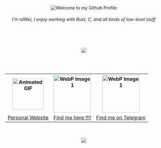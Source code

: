 <!-- "Hero" Header -->
<div align="center">
  <img src="images/welcome.gif" style="max-width: 100%;" alt="Welcome to my Github Profile" />
  <br />
  <h6>I'm rdWei, I enjoy working with Rust, C, and all kinds of low-level stuff</h6>
  <br />
  <br />
</div>
<br>

<a href="https://mastodon.social/@rdwei">
<div align=center>
  <img src="https://img.shields.io/badge/-Follow Me on Bluesky !!!-blue?logo=bluesky&style=social">
</div>
</a>

<br>
<br>
<br>

<table align="center">
  <tr>
    <th><img src="images/shybo.gif" alt="Animated GIF" width="100" height="100" /></th>
    <th><img src="images/sonic.gif" alt="WebP Image 1" width="120" height="120" /></th>
    <th><img src="images/nokia.gif" alt="WebP Image 1" width="120" height="120" /></th>
  </tr>
  <tr>
    <td><a href="https://samueleamato.xyz" target="_blank">Personal Website</a></td>
    <td><a href="https://samueleamato.xyz/#find-me-here" target="_blank">Find me here !!!!</a></td> 
    <td><a href="https://samueleamato.xyz/#find-me-here" target="_blank">Find me on Telegram</a></td>  

  </tr>
  
</table>

<br>
<br>

<div align=center>
  <img src="https://img.shields.io/github/stars/rdwei?affiliations=OWNER&style=social">
</div>
